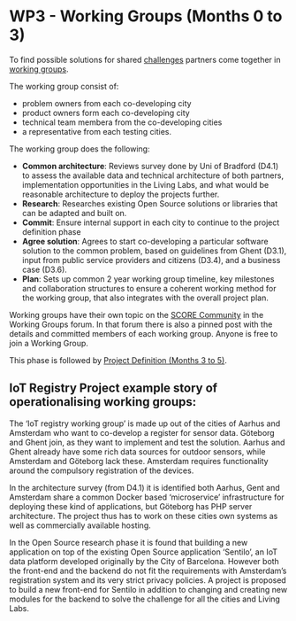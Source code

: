 # WP3 - Working Groups (Months 0 to 3)

To find possible solutions for shared [challenges](/glossary/challenge.md) partners come together in [working groups](/glossary/working-group.md).

The working group consist of:

* problem owners from each co-developing city
* product owners form each co-developing city
* technical team membera from the co-developing cities
* a representative from each testing cities.

The working group does the following:

* **Common architecture**: Reviews survey done by Uni of Bradford (D4.1) to assess the available data and technical architecture of both partners, implementation opportunities in the Living Labs, and what would be reasonable architecture to deploy the projects further.
* **Research**: Researches existing Open Source solutions or libraries that can be adapted and built on.
* **Commit**: Ensure internal support in each city to continue to the project definition phase
* **Agree solution**: Agrees to start co-developing a particular software solution to the common problem, based on guidelines from Ghent (D3.1), input from public service providers and citizens (D3.4), and a business case (D3.6).
* **Plan**: Sets up common 2 year working group timeline, key milestones and collaboration structures to ensure a coherent working method for the working group, that also integrates with the overall project plan.

Working groups have their own topic on the [SCORE Community](https://score.community/c/working-groups) in the Working Groups forum. In that forum there is also a pinned post with the details and committed members of each working group. Anyone is free to join a Working Group.

This phase is followed by [Project Definition (Months 3 to 5)](solution-definition.md).

## IoT Registry Project example story of operationalising working groups:

The ‘IoT registry working group’ is made up out of the cities of Aarhus and Amsterdam who want to co-develop a register for sensor data. Göteborg and Ghent join, as they want to implement and test the solution. Aarhus and Ghent already have some rich data sources for outdoor sensors, while Amsterdam and Göteborg lack these. Amsterdam requires functionality around the compulsory registration of the devices.

In the architecture survey (from D4.1) it is identified both Aarhus, Gent and Amsterdam share a common Docker based ‘microservice’ infrastructure for deploying these kind of applications, but Göteborg has PHP server architecture. The project thus has to work on these cities own systems as well as commercially available hosting. 

In the Open Source research phase it is found that building a new application on top of the existing Open Source application ‘Sentilo’, an IoT data platform developed originally by the City of Barcelona. However both the front-end and the backend do not fit the requirements with Amsterdam’s registration system and its very strict privacy policies. A project is proposed to build a new front-end for Sentilo in addition to changing and creating new modules for the backend to solve the challenge for all the cities and Living Labs.
